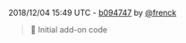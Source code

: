 2018/12/04 15:49 UTC - [b094747](https://github.com/hassio-addons/addon-jupyterlab-lite/commit/b0947474ad2775157f82ac83c2e22b3a4d82c71a) by [@frenck](https://github.com/frenck)
> :tada: Initial add-on code 

